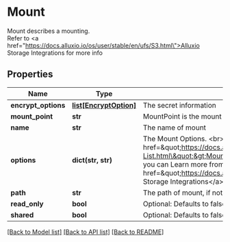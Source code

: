 # Mount

Mount describes a mounting. <br> Refer to <a href=\"https://docs.alluxio.io/os/user/stable/en/ufs/S3.html\">Alluxio Storage Integrations</a> for more info
## Properties
Name | Type | Description | Notes
------------ | ------------- | ------------- | -------------
**encrypt_options** | [**list[EncryptOption]**](EncryptOption.md) | The secret information | [optional] 
**mount_point** | **str** | MountPoint is the mount point of source. | [optional] 
**name** | **str** | The name of mount | [optional] 
**options** | **dict(str, str)** | The Mount Options. &lt;br&gt; Refer to &lt;a href&#x3D;\&quot;https://docs.alluxio.io/os/user/stable/en/reference/Properties-List.html\&quot;&gt;Mount Options&lt;/a&gt;.  &lt;br&gt; The option has Prefix &#39;fs.&#39; And you can Learn more from &lt;a href&#x3D;\&quot;https://docs.alluxio.io/os/user/stable/en/ufs/S3.html\&quot;&gt;The Storage Integrations&lt;/a&gt; | [optional] 
**path** | **str** | The path of mount, if not set will be /{Name} | [optional] 
**read_only** | **bool** | Optional: Defaults to false (read-write). | [optional] 
**shared** | **bool** | Optional: Defaults to false (shared). | [optional] 

[[Back to Model list]](../README.md#documentation-for-models) [[Back to API list]](../README.md#documentation-for-api-endpoints) [[Back to README]](../README.md)



